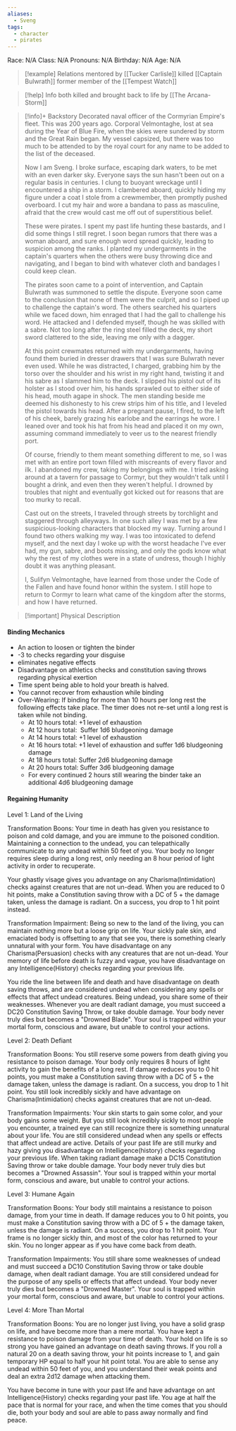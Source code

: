 ```yaml
---
aliases:
  - Sveng
tags:
  - character
  - pirates
---
```

Race: N/A
Class: N/A
Pronouns: N/A
Birthday: N/A
Age: N/A

>[!example] Relations
>mentored by [[Tucker Carlisle]]
>killed [[Captain Bulwrath]]
>former member of the [[Tempest Watch]]

>[!help] Info
> both killed and brought back to life by [[The Arcana-Storm]]
>

>[!info]+ Backstory
>Decorated naval officer of the Cormyrian Empire's fleet. This was 200 years ago. Corporal Velmontaghe, lost at sea during the Year of Blue Fire, when the skies were sundered by storm and the Great Rain began. My vessel capsized, but there was too much to be attended to by the royal court for any name to be added to the list of the deceased. 
>
>Now I am Sveng. I broke surface, escaping dark waters, to be met with an even darker sky. Everyone says the sun hasn't been out on a regular basis in centuries. I clung to buoyant wreckage until I encountered a ship in a storm. I clambered aboard, quickly hiding my figure under a coat I stole from a crewmember, then promptly pushed overboard. I cut my hair and wore a bandana to pass as masculine, afraid that the crew would cast me off out of superstitious belief.
>
>These were pirates. I spent my past life hunting these bastards, and I did some things I still regret. I soon began rumors that there was a woman aboard, and sure enough word spread quickly, leading to suspicion among the ranks. I planted my undergarments in the captain's quarters when the others were busy throwing dice and navigating, and I began to bind with whatever cloth and bandages I could keep clean.
>
>The pirates soon came to a point of intervention, and Captain Bulwrath was summoned to settle the dispute. Everyone soon came to the conclusion that none of them were the culprit, and so I piped up to challenge the captain's word. The others searched his quarters while we faced down, him enraged that I had the gall to challenge his word. He attacked and I defended myself, though he was skilled with a sabre. Not too long after the ring steel filled the deck, my short sword clattered to the side, leaving me only with a dagger.
>
>At this point crewmates returned with my undergarments, having found them buried in dresser drawers that I was sure Bulwrath never even used. While he was distracted, I charged, grabbing him by the torso over the shoulder and his wrist in my right hand, twisting it and his sabre as I slammed him to the deck. I slipped his pistol out of its holster as I stood over him, his hands sprawled out to either side of his head, mouth agape in shock. The men standing beside me deemed his dishonesty to his crew strips him of his title, and I leveled the pistol towards his head. After a pregnant pause, I fired, to the left of his cheek, barely grazing his earlobe and the earrings he wore. I leaned over and took his hat from his head and placed it on my own, assuming command immediately to veer us to the nearest friendly port.
>
>Of course, friendly to them meant something different to me, so I was met with an entire port town filled with miscreants of every flavor and ilk. I abandoned my crew, taking my belongings with me. I tried asking around at a tavern for passage to Cormyr, but they wouldn't talk until I bought a drink, and even then they weren't helpful. I drowned by troubles that night and eventually got kicked out for reasons that are too murky to recall.
>
>Cast out on the streets, I traveled through streets by torchlight and staggered through alleyways. In one such alley I was met by a few suspicious-looking characters that blocked my way. Turning around I found two others walking my way. I was too intoxicated to defend myself, and the next day I woke up with the worst headache I've ever had, my gun, sabre, and boots missing, and only the gods know what why the rest of my clothes were in a state of undress, though I highly doubt it was anything pleasant.
>
>I, Sulifyn Velmontaghe, have learned from those under the Code of the Fallen and have found honor within the system. I still hope to return to Cormyr to learn what came of the kingdom after the storms, and how I have returned.

>[!important] Physical Description

#### Binding Mechanics
- An action to loosen or tighten the binder
-   -3 to checks regarding your disguise
-   eliminates negative effects
-   Disadvantage on athletics checks and constitution saving throws regarding physical exertion
-   Time spent being able to hold your breath is halved.
-   You cannot recover from exhaustion while binding
-   Over-Wearing: If binding for more than 10 hours per long rest the following effects take place. The timer does not re-set until a long rest is taken while not binding.
	-   At 10 hours total: +1 level of exhaustion
	- At 12 hours total:  Suffer 1d6 bludgeoning damage
	-   At 14 hours total: +1 level of exhaustion
	-   At 16 hours total: +1 level of exhaustion and suffer 1d6 bludgeoning damage
	-   At 18 hours total: Suffer 2d6 bludgeoning damage
	-   At 20 hours total: Suffer 3d6 bludgeoning damage
	-   For every continued 2 hours still wearing the binder take an additional 4d6 bludgeoning damage


#### Regaining Humanity

Level 1: Land of the Living

Transformation Boons: 
Your time in death has given you resistance to poison and cold damage, and you are immune to the poisoned condition. Maintaining a connection to the undead, you can telepathically communicate to any undead within 50 feet of you. Your body no longer requires sleep during a long rest, only needing an 8 hour period of light activity in order to recuperate.

Your ghastly visage gives you advantage on any Charisma(Intimidation) checks against creatures that are not un-dead. When you are reduced to 0 hit points, make a Constitution saving throw with a DC of 5 + the damage taken, unless the damage is radiant. On a success, you drop to 1 hit point instead.

Transformation Impairment: 
Being so new to the land of the living, you can maintain nothing more but a loose grip on life. Your sickly pale skin, and emaciated body is offsetting to any that see you, there is something clearly unnatural with your form. You have disadvantage on any Charisma(Persuasion) checks with any creatures that are not un-dead. Your memory of life before death is fuzzy and vague, you have disadvantage on any Intelligence(History) checks regarding your previous life.

You ride the line between life and death and have disadvantage on death saving throws, and are considered undead when considering any spells or effects that affect undead creatures. Being undead, you share some of their weaknesses. Whenever you are dealt radiant damage, you must succeed a DC20 Constitution Saving Throw, or take double damage. Your body never truly dies but becomes a "Drowned Blade". Your soul is trapped within your mortal form, conscious and aware, but unable to control your actions.


Level 2: Death Defiant

Transformation Boons: 
You still reserve some powers from death giving you resistance to poison damage. Your body only requires 8 hours of light activity to gain the benefits of a long rest. If damage reduces you to 0 hit points, you must make a Constitution saving throw with a DC of 5 + the damage taken, unless the damage is radiant. On a success, you drop to 1 hit point. You still look incredibly sickly and have advantage on Charisma(Intimidation) checks against creatures that are not un-dead.

Transformation Impairments: 
Your skin starts to gain some color, and your body gains some weight. But you still look incredibly sickly to most people you encounter, a trained eye can still recognize there is something unnatural about your life. You are still considered undead when any spells or effects that affect undead are active. Details of your past life are still murky and hazy giving you disadvantage on Intelligence(history) checks regarding your previous life. When taking radiant damage make a DC15 Constitution Saving throw or take double damage. Your body never truly dies but becomes a "Drowned Assassin". Your soul is trapped within your mortal form, conscious and aware, but unable to control your actions.


Level 3: Humane Again

Transformation Boons: 
Your body still maintains a resistance to poison damage, from your time in death. If damage reduces you to 0 hit points, you must make a Constitution saving throw with a DC of 5 + the damage taken, unless the damage is radiant. On a success, you drop to 1 hit point. Your frame is no longer sickly thin, and most of the color has returned to your skin. You no longer appear as if you have come back from death.

Transformation Impairments: 
You still share some weaknesses of undead and must succeed a DC10 Constitution Saving throw or take double damage, when dealt radiant damage. You are still considered undead for the purpose of any spells or effects that affect undead. Your body never truly dies but becomes a "Drowned Master". Your soul is trapped within your mortal form, conscious and aware, but unable to control your actions.


Level 4: More Than Mortal

Transformation Boons: 
You are no longer just living, you have a solid grasp on life, and have become more than a mere mortal. You have kept a resistance to poison damage from your time of death. Your hold on life is so strong you have gained an advantage on death saving throws. If you roll a natural 20 on a death saving throw, your hit points increase to 1, and gain temporary HP equal to half your hit point total. You are able to sense any undead within 50 feet of you, and you understand their weak points and deal an extra 2d12 damage when attacking them.

You have become in tune with your past life and have advantage on ant Intelligence(History) checks regarding your past life. You age at half the pace that is normal for your race, and when the time comes that you should die, both your body and soul are able to pass away normally and find peace.